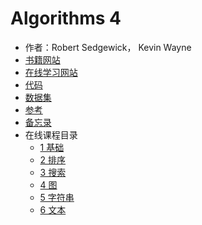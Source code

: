 # Algorithms 4

- 作者：Robert Sedgewick， Kevin Wayne
- [书籍网站](https://algs4.cs.princeton.edu/home/)
- [在线学习网站](https://www.coursera.org/learn/algorithms-part1/)
- [代码](https://algs4.cs.princeton.edu/code/)
- [数据集](https://introcs.cs.princeton.edu/java/data/)
- [参考](0_reference.md)
- [备忘录](0_cheatsheet.md)
- 在线课程目录
  - [1 基础](1_Fundamentals.md)
  - [2 排序](2_Sorting.md)
  - [3 搜索](3_Searching.md)
  - [4 图](4_Graphs.md)
  - [5 字符串](5_Strings.md)
  - [6 文本](6_Context.md)
